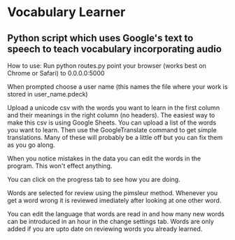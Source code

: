 # Vocabulary Learner
## Python script which uses Google's text to speech to teach vocabulary incorporating audio

How to use:
Run
python routes.py
point your browser (works best on Chrome or Safari) to 0.0.0.0:5000

When prompted choose a user name (this names the file where your work is stored in user_name.pdeck)

Upload a unicode csv with the words you want to learn in the first column and their meanings in the right column (no headers).
The easiest way to make this csv is using Google Sheets. You can upload a list of the words you want to learn.
Then use the GoogleTranslate command to get simple translations. Many of these will probably be a little off but you can 
fix them as you go along.

When you notice mistakes in the data you can edit the words in the program. This won't effect anything.

You can click on the progress tab to see how you are doing.

Words are selected for review using the pimsleur method. Whenever you get a word wrong it is reviewed imediately after looking at one other word.

You can edit the language that words are read in and how many new words can be introduced in an hour in the change settings tab.
Words are only added if you are upto date on reviewing words you already learned.
